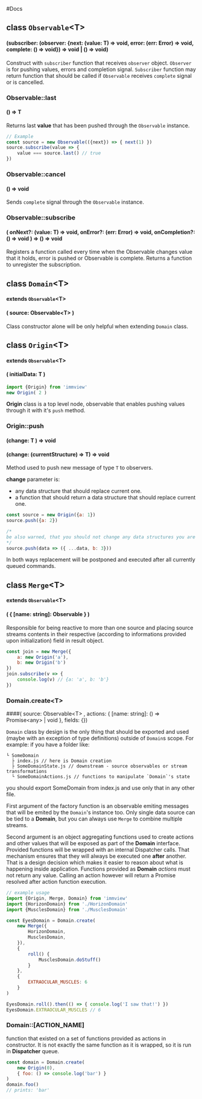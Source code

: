 #Docs

## class `Observable`&lt;T&gt;
#### (subscriber: (observer: {next: (value: T) => void, error: (err: Error) => void, complete: () => void}) => void | () => void)
Construct with `subscriber` function that receives `observer` object. `Observer` is for pushing values, errors and completion signal.
`Subscriber` function may return function that should be called if `Observable` receives `complete` signal or is cancelled.

### Observable::last
#### () => T
Returns last **value** that has been pushed through the `Observable` instance.

```javascript
// Example
const source = new Observable(({next}) => { next(1) })
source.subscribe(value => {
    value === source.last() // true
})
```

### Observable::cancel
#### () => void
Sends `complete` signal through the `Observable` instance.

### Observable::subscribe
#### ( onNext?: (value: T) => void, onError?: (err: Error) => void, onCompletion?: () => void ) => () => void
Registers a function called every time when the Observable changes value that it holds, error is pushed or Observable is complete.
Returns a function to unregister the subscription.

## class `Domain`&lt;T&gt;
#### extends `Observable`&lt;T&gt;
#### ( source: Observable&lt;T&gt; )

Class constructor alone will be only helpful when extending `Domain` class.


## class `Origin`&lt;T&gt;
#### extends `Observable`&lt;T&gt;
#### ( initialData: T )
```javascript
import {Origin} from 'immview'
new Origin( 2 )
```
**Origin** class is a top level node, observable that enables pushing values through it with it's `push` method.

### Origin::push
#### (change: T ) => void
#### (change: (currentStructure) => T) => void

Method used to push new message of type `T` to observers.

**change** parameter is:

- any data structure that should replace current one.
- a function that should return a data structure that should replace current one.

```javascript
const source = new Origin({a: 1})
source.push({a: 2})

/*
be also warned, that you should not change any data structures you are given inside these functions
*/
source.push(data => ({ ...data, b: 3}))
```

In both ways replacement will be postponed and executed after all currently queued commands.

## class `Merge`&lt;T&gt;
#### extends `Observable`&lt;T&gt;
#### ( { [name: string]: Observable } )
Responsible for being reactive to more than one source and placing source streams contents in their respective (according to informations provided upon initialization) field in result object.

```javascript
const join = new Merge({
	a: new Origin('a'),
	b: new Origin('b')
})
join.subscribe(v => {
    console.log(v) // {a: 'a', b: 'b'}
})
```

### Domain.create&lt;T&gt;
####( source: Observable&lt;T&gt; , actions: { [name: string]: () => Promise&lt;any&gt; | void }, fields: {})

`Domain` class by design is the only thing that should be exported and used (maybe with an exception of type definitions) outside of `Domain`s scope.
For example: if you have a folder like:
```
└ SomeDomain
  ├ index.js // here is Domain creation
  ├ SomeDomainState.js // downstream - source observables or stream transformations
  └ SomeDomainActions.js // functions to manipulate `Domain`'s state
```
you should export SomeDomain from index.js and use only that in any other file.

First argument of the factory function is an observable emiting messages that will be emited by the `Domain`'s instance too.
Only single data source can be tied to a **Domain**, but you can always use `Merge` to combine multiple streams.

Second argument is an object aggregating functions used to create actions and other values that will be exposed as part of the **Domain** interface.
Provided functions will be wrapped with an internal Dispatcher calls. That mechanism ensures that they will always be executed one **after** another. That is a design decision which makes it easier to reason about what is happening inside application.
Functions provided as **Domain** *actions* must not return any value.
Calling an action however will return a Promise resolved after action function execution.

```javascript
// example usage
import {Origin, Merge, Domain} from 'immview'
import {HorizonDomain} from './HorizonDomain'
import {MusclesDomain} from './MusclesDomain'

const EyesDomain = Domain.create(
	new Merge({
		HorizonDomain,
		MusclesDomain,
	}),
	{
		roll() {
			MusclesDomain.doStuff()
		}
	},
	{
		EXTRAOCULAR_MUSCLES: 6
	}
)

EyesDomain.roll().then(() => { console.log('I saw that!') })
EyesDomain.EXTRAOCULAR_MUSCLES // 6
```

### Domain::[ACTION_NAME]
function that existed on a set of functions provided as actions in constructor. It is not exactly the same function as it is wrapped, so it is run in **Dispatcher** queue.

```javascript
const domain = Domain.create(
	new Origin(0),
	{ foo: () => console.log('bar') }
)
domain.foo()
// prints: 'bar'
```
